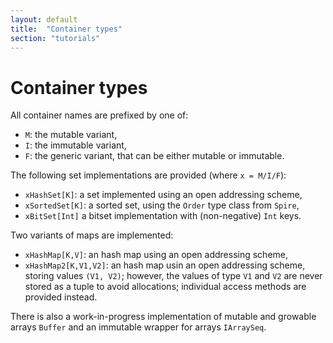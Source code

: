 ```yaml
---
layout: default
title:  "Container types"
section: "tutorials"
---
```


# Container types

All container names are prefixed by one of:

- `M`: the mutable variant,
- `I`: the immutable variant,
- `F`: the generic variant, that can be either mutable or immutable.

The following set implementations are provided (where `x = M/I/F`):

- `xHashSet[K]`: a set implemented using an open addressing scheme,
- `xSortedSet[K]`: a sorted set, using the `Order` type class from `Spire`,
- `xBitSet[Int]` a bitset implementation with (non-negative) `Int` keys.

Two variants of maps are implemented:

- `xHashMap[K,V]`: an hash map using an open addressing scheme,
- `xHashMap2[K,V1,V2]`: an hash map usin an open addressing scheme, storing
  values `(V1, V2)`; however, the values of type `V1` and `V2` are never
  stored as a tuple to avoid allocations; individual access methods are
  provided instead.

There is also a work-in-progress implementation of mutable and growable arrays
`Buffer` and an immutable wrapper for arrays `IArraySeq`.
